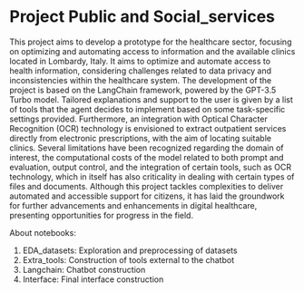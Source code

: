 # Project Public and Social_services
 
 This project aims to develop a prototype for the healthcare sector, focusing on optimizing and automating access to information and the available clinics located in Lombardy, Italy. It aims to optimize and automate access to health information, considering challenges related to data privacy and inconsistencies within the healthcare system. The development of the project is based on the LangChain framework, powered by the GPT-3.5 Turbo model. Tailored explanations and support to the user is given by a list of tools that the agent decides to implement based on some task-specific settings provided. Furthermore, an integration with Optical Character Recognition (OCR) technology is envisioned to extract outpatient services directly from electronic prescriptions, with the aim of locating suitable clinics. Several limitations have been recognized regarding the domain of interest, the computational costs of the model related to both prompt and evaluation, output control, and the integration of certain tools, such as OCR technology, which in itself has also criticality in dealing with certain types of files and documents.
Although this project tackles complexities to deliver automated and accessible support for citizens, it has laid the groundwork for further advancements and enhancements in digital
healthcare, presenting opportunities for progress in the field.

About notebooks:
1. EDA_datasets: Exploration and preprocessing of datasets
2. Extra_tools: Construction of tools external to the chatbot
3. Langchain: Chatbot construction
4. Interface: Final interface construction

